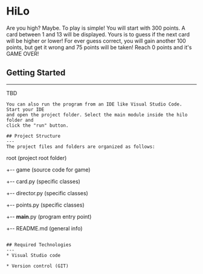 # HiLo

Are you high? Maybe. To play is simple! You will start with 300 points. A card between 1 and 13 will be displayed. Yours is to guess if the next card will be higher or lower! For ever guess correct, you will gain another 100 points, but get it wrong and 75 points will be taken! Reach 0 points and it's GAME OVER!

## Getting Started

---

TBD

```
You can also run the program from an IDE like Visual Studio Code. Start your IDE
and open the project folder. Select the main module inside the hilo folder and
click the "run" button.

## Project Structure
---
The project files and folders are organized as follows:
```

root (project root folder) 

+-- game (source code for game) 

+-- card.py (specific classes) 

+-- director.py (specific classes) 

+-- points.py (specific classes) 

+-- **main**.py (program entry point) 

+-- README.md (general info)

```

## Required Technologies
---
* Visual Studio code

* Version control (GIT)


